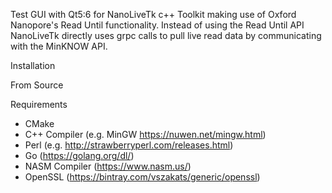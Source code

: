 Test GUI with Qt5:6 for NanoLiveTk 
c++ Toolkit making use of Oxford Nanopore's Read Until functionality. Instead of using the Read Until API NanoLiveTk directly uses grpc calls to pull live read data by communicating with the MinKNOW API. 

Installation

From Source

Requirements

* CMake
* C++ Compiler (e.g. MinGW https://nuwen.net/mingw.html)
* Perl (e.g. http://strawberryperl.com/releases.html)
* Go (https://golang.org/dl/)
* NASM Compiler (https://www.nasm.us/)
* OpenSSL (https://bintray.com/vszakats/generic/openssl)

